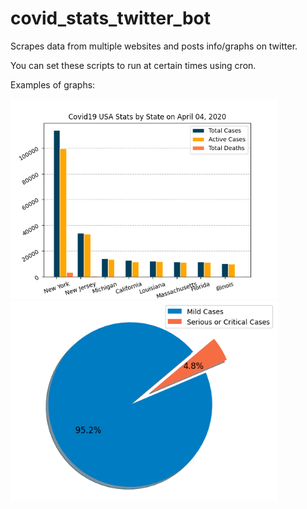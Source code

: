 # covid_stats_twitter_bot
Scrapes data from multiple websites and posts info/graphs on twitter.

You can set these scripts to run at certain times using cron.


Examples of graphs:

<img src="examples/us_stats_state.png" height="320" width="427"> <img src="examples/condition_pie.png" height="320" width="427">
